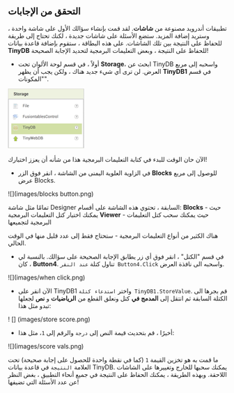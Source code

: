 ## التحقق من الإجابات

تطبيقات أندرويد مصنوعة من **شاشات**. لقد قمت بإنشاء سؤالك الأول على شاشة واحدة ، وستريد إضافة المزيد. ستضع الأسئلة على شاشات جديدة ، لكنك تحتاج إلى طريقة للحفاظ على النتيجة بين تلك الشاشات. على هذه البطاقة ، ستقوم بإضافة قاعدة بيانات **TinyDB** للحفاظ على النتيجة ، وبعض التعليمات البرمجية لتحديد الإجابة الصحيحة!

+ أولاً ، في قسم لوحة الألوان تحت **Storage**، ابحث عن TinyDB واسحبه إلى مربع العرض. لن ترى أي شيء جديد هناك ، ولكن يجب أن يظهر **TinyDB1** في قسم "المكونات".

![](images/tinydb.png)

الآن حان الوقت للبدء في كتابة التعليمات البرمجية هذا من شأنه أن يعزز اختبارك!

+ في الزاوية العلوية اليمنى من الشاشة ، انقر فوق الزر **Blocks** للوصول إلى مربع عرض Blocks.

![](images/blocks button.png)

تمامًا مثل شاشة Designer السابقة ، تحتوي هذه الشاشة على أقسام: **Blocks** - حيث يمكنك اختيار كتل التعليمات البرمجية **Viewer** - حيث يمكنك سحب كتل التعليمات البرمجية لتجميعها

هناك الكثير من أنواع التعليمات البرمجية - ستحتاج فقط إلى عدد قليل منها في الوقت الحالي.

+ في قسم "الكتل" ، انقر فوق أي زر يطابق الإجابة الصحيحة على سؤالك. بالنسبة لي ، كان **Button4**. تناول كتلة `عند النقر Button4.Click` واسحبه الى نافذة العرض.

![](images/when click.png)

+ الآن انقر على TinyDB1 واختر `استدعاء كتلة TinyDB1.StoreValue`. قم بجرها الى الكتلة السابقة ثم انتقل إلى **المدمج في** كتل ونعلق القطع من **الرياضيات** و **نص** لجعلها تبدو مثل هذا:

! [] (images/store score.png)

+ أخيرًا ، قم بتحديث قيمة النص إلى `درجة` والرقم إلى `1`، مثل هذا:

![](images/score vals.png)

ما قمت به هو تخزين القيمة `1` (كما في نقطة واحدة للحصول على إجابة صحيحة) تحت العلامة `النتيجة` في قاعدة بيانات TinyDB. يمكنك سحبها للخارج وتغييرها على الشاشات اللاحقة. وبهذه الطريقة ، يمكنك الحفاظ على النتيجة في جميع أنحاء التطبيق ، بغض النظر عن عدد الأسئلة التي تضيفها!
